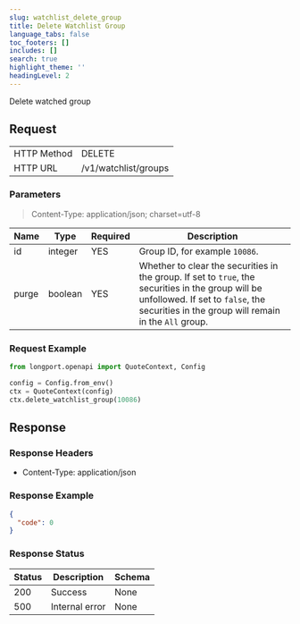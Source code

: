 ```yaml
---
slug: watchlist_delete_group
title: Delete Watchlist Group
language_tabs: false
toc_footers: []
includes: []
search: true
highlight_theme: ''
headingLevel: 2
---
```


Delete watched group

<SDKLinks module="quote" klass="QuoteContext" method="delete_watchlist_group" />

## Request

<table className="http-basic">
<tbody>
<tr><td className="http-basic-key">HTTP Method</td><td>DELETE</td></tr>
<tr><td className="http-basic-key">HTTP URL</td><td>/v1/watchlist/groups </td></tr>
</tbody>
</table>

### Parameters

> Content-Type: application/json; charset=utf-8

| Name  | Type    | Required | Description                                                                                                                                                                                    |
| ----- | ------- | -------- | ---------------------------------------------------------------------------------------------------------------------------------------------------------------------------------------------- |
| id    | integer | YES      | Group ID, for example `10086`.                                                                                                                                                                 |
| purge | boolean | YES      | Whether to clear the securities in the group. If set to `true`, the securities in the group will be unfollowed. If set to `false`, the securities in the group will remain in the `All` group. |

### Request Example

```python
from longport.openapi import QuoteContext, Config

config = Config.from_env()
ctx = QuoteContext(config)
ctx.delete_watchlist_group(10086)
```

## Response

### Response Headers

- Content-Type: application/json

### Response Example

```json
{
  "code": 0
}
```

### Response Status

| Status | Description    | Schema |
| ------ | -------------- | ------ |
| 200    | Success        | None   |
| 500    | Internal error | None   |

<aside className="success">
</aside>
